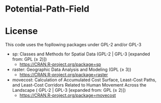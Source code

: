 # Potential-Path-Field

# License
This code uses the fopllowing packages under GPL-2 and/or GPL-3
* sp: Classes and Methods for Spatial Data (GPL-2 | GPL-3 [expanded from: GPL (≥ 2)])
  * https://CRAN.R-project.org/package=sp
* raster: Geographic Data Analysis and Modeling (GPL (≥ 3))
  * https://CRAN.R-project.org/package=raster
* movecost: Calculation of Accumulated Cost Surface, Least-Cost Paths, and Least-Cost Corridors Related to Human Movement Across the Landscape ( GPL-2 | GPL-3 [expanded from: GPL (≥ 2)])
  * https://CRAN.R-project.org/package=movecost
